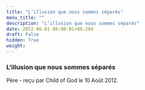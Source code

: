 ```yaml
---
title: "L’illusion que nous sommes séparés"
menu_title: ""
description: "L’illusion que nous sommes séparés"
date: 2022-06-01 06:00:01+00:284
draft: False
hidden: True
weight:
---
```

### L’illusion que nous sommes séparés

Père - reçu par Child of God le 10 Août 2012.



